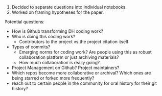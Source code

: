 1. Decided to separate questions into individual notebooks.
2. Worked on framing hypotheses for the paper.

Potential questions:

- How is Github transforming DH coding work?
- Who is doing this coding work?
  - Contributors to the project vs the project citation itself
- Types of commits?
  - Emerging norms for coding work? Are people using this as robust collaboration platform or just archiving materials?
  - How much collaboration is really going?
- Project Management on Github? Project maintainers?
- Which repos become more collaborative or archival? Which ones are being starred or forked more frequently?
- reach out to certain people in the community for oral history for their git history?
